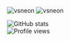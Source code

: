 ![vsneon](https://github.com/acervenky/acervenky/blob/master/assets/vsneon1.gif)
![vsneon](https://github.com/acervenky/acervenky/blob/master/assets/xda.gif)



![GitHub stats](https://github-readme-stats.vercel.app/api?username=acervenky&show_icons=true&hide=contribs)  
![Profile views](https://gpvc.arturio.dev/acervenky)  
